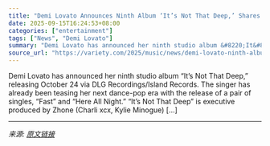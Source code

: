 ```yaml
---
title: "Demi Lovato Announces Ninth Album ‘It’s Not That Deep,’ Shares Release Date"
date: 2025-09-15T16:24:53+08:00
categories: ["entertainment"]
tags: ["News", "Demi Lovato"]
summary: "Demi Lovato has announced her ninth studio album &#8220;It&#8217;s Not That Deep,&#8221; releasing October 24 via DLG Recordings/Island Records. The singer has already been teasing her next dance-pop "
source_url: "https://variety.com/2025/music/news/demi-lovato-ninth-album-its-not-that-deep-release-date-1236519448/"
---
```


Demi Lovato has announced her ninth studio album &#8220;It&#8217;s Not That Deep,&#8221; releasing October 24 via DLG Recordings/Island Records. The singer has already been teasing her next dance-pop era with the release of a pair of singles, &#8220;Fast&#8221; and &#8220;Here All Night.&#8221; &#8220;It&#8217;s Not That Deep&#8221; is executive produced by Zhone (Charli xcx, Kylie Minogue) [&#8230;]

---

*来源: [原文链接](https://variety.com/2025/music/news/demi-lovato-ninth-album-its-not-that-deep-release-date-1236519448/)*
